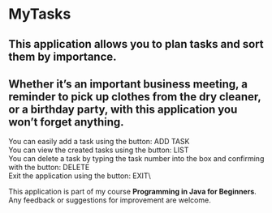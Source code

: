 # MyTasks
## This application allows you to plan tasks and sort them by importance.
## Whether it’s an important business meeting, a reminder to pick up clothes from the dry cleaner, or a birthday party, with this application you won’t forget anything.

  You can easily add a task using the button: ADD TASK\
  You can view the created tasks using the button: LIST\
  You can delete a task by typing the task number into the box and confirming with the button: DELETE\
  Exit the application using the button: EXIT\

   This application is part of my course **Programming in Java for Beginners**.\
   Any feedback or suggestions for improvement are welcome.

